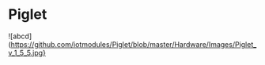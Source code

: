 # Piglet

![abcd](https://github.com/iotmodules/Piglet/blob/master/Hardware/Images/Piglet_v_1_5_5.jpg}
